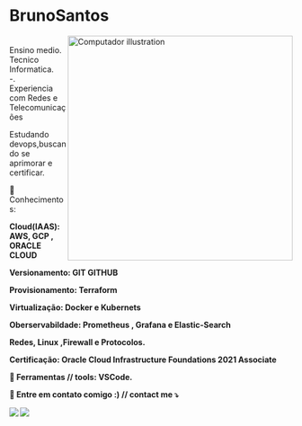 # BrunoSantos
<img src="https://raw.githubusercontent.com/MicaelliMedeiros/micaellimedeiros/master/image/computer-illustration.png" min-width="400px" max-width="400px" width="400px" align="right" alt="Computador illustration">

<p align="left"> <br>
Ensino medio.<br>
Tecnico Informatica. <br>
-. <br>
Experiencia com Redes e Telecomunicações </p>
Estudando devops,buscando se aprimorar e certificar.<br>
</p>

<p align="left">
  🦄 Conhecimentos:  <strong> </p>
         Cloud(IAAS): AWS, GCP , ORACLE CLOUD </p>
         Versionamento: GIT GITHUB </p>
		 Provisionamento: Terraform </p>
		 Virtualização: Docker e Kubernets </p>
		 Oberservabildade: Prometheus , Grafana e Elastic-Search</p>
		 Redes, Linux ,Firewall e Protocolos.</p>
		 
  Certificação: Oracle Cloud Infrastructure Foundations 2021 Associate </p>
		 
  💼 Ferramentas // tools: <strong>VSCode.</strong>
</p>

<p align="left">
  💌 Entre em contato comigo :) // contact me ⤵️
</p>

<p align="left">
  <a href="mailto:brunosantosc1@gmail.com" alt="Gmail">
  <img src="https://img.shields.io/badge/-Gmail-FF0000?style=flat-square&labelColor=FF0000&logo=gmail&logoColor=white&link=LINK-DO-SEU-EMAIL" /></a>

  <a href="https://www.linkedin.com/in/bruno-santos-6789a2154/" alt="Linkedin">
  <img src="https://img.shields.io/badge/-Linkedin-0e76a8?style=flat-square&logo=Linkedin&logoColor=white&link=LINK-DO-SEU-LINKEDIN" /></a>

